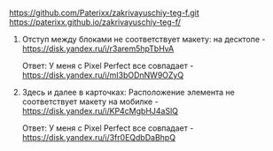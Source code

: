 https://github.com/Paterixx/zakrivayuschiy-teg-f.git
https://paterixx.github.io/zakrivayuschiy-teg-f/

1) Отступ между блоками не соответствует макету:
   на десктопе - https://disk.yandex.ru/i/r3arem5hpTbHvA

   Ответ: У меня с Pixel Perfect все совпадает - https://disk.yandex.ru/i/mI3bODnNW9OZyQ

2) Здесь и далее в карточках:
   Расположение элемента не соответствует макету
   на мобилке - https://disk.yandex.ru/i/KP4cMgbHJ4aSlQ

   Ответ: У меня с Pixel Perfect все совпадает - https://disk.yandex.ru/i/3fr0EQdbDaBhpQ